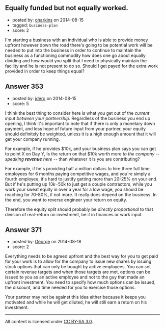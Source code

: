 ## Equally funded but not equally worked.

- posted by: [oharkins](https://stackexchange.com/users/1422371/oharkins) on 2014-08-15
- tagged: `business-plan`
- score: 2

I'm starting a business with an individual who is able to provide money upfront however down the road there's going to be potential work will be needed to put into the business in order to continue to maintain the business as a functioning commodity how does one go about equally dividing and how would you split that I need to physically maintain the facility and he is not present to do so. Should I get payed for the extra work provided in order to keep things equal? 


## Answer 353

- posted by: [jdero](https://stackexchange.com/users/1972448/jdero) on 2014-08-15
- score: 5

I think the best thing to consider here is what you get out of the *current input between your partnership.* Regardless of the business you end up opening, I think it's important to note that if there is only a monetary down payment, and less hope of future input from your partner, your equity should definitely be weighted, unless it is a high enough amount that it will get your company running.

For example, if he provides $10k, and your business plan says you can get to point X on Day Y, Is the return on that $10k worth more *to the company -- speaking **revenue** here --* than whatever it is you are contributing?

For example, if he's providing half a million dollars to hire three full time employees for 6 months paying competitive wages, and you're simply a fourth employee, it's hard to justify getting more than 20-25% on your end. But if he's putting up $10k-$50k to just get a couple contractors, while you work your sweat equity in over a year for a low wage, you should be reaching for 70-80%, if not more. It really does depend on the business. In the end, you want to reverse engineer your return on equity.

Therefore the equity split should probably be *directly proportional* to that division of real-return on investment, be it in finances or work input.


## Answer 371

- posted by: [George](https://stackexchange.com/users/3516499/george) on 2014-08-18
- score: 2

Everything needs to be agreed upfront and the best way for you to get paid for your work is to allow for the company to issue new shares by issuing stock options that can only be bought by active employees.  You can set certain revenue targets and when those targets are met, options can be issued to you as an active employee and not to the guy that made an upfront investment.  You need to specify how much options can be issued, the discount, and time needed for you to exercise those options.

Your partner may not be against this idea either because it keeps you motivated and while he will get diluted, he will still earn a return on his investment.



---

All content is licensed under [CC BY-SA 3.0](https://creativecommons.org/licenses/by-sa/3.0/).
